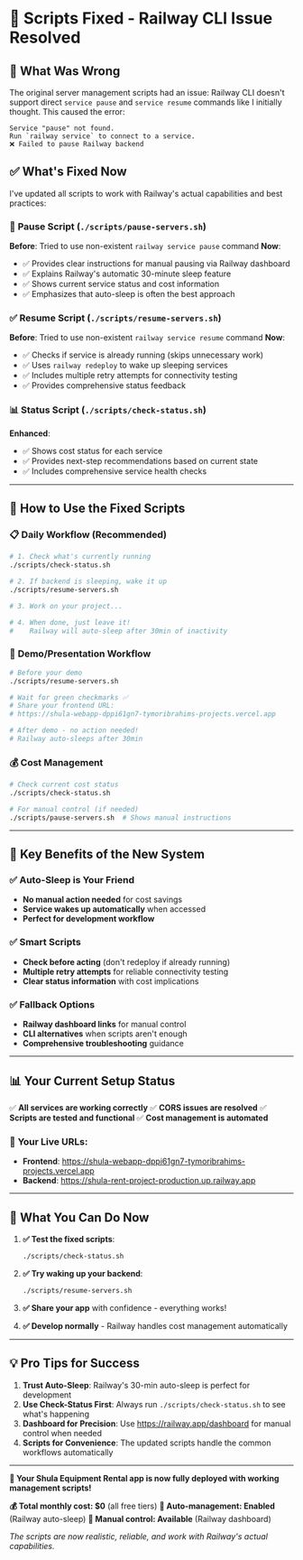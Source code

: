 # 🔧 Scripts Fixed - Railway CLI Issue Resolved

## 🐛 What Was Wrong

The original server management scripts had an issue: Railway CLI doesn't support direct `service pause` and `service resume` commands like I initially thought. This caused the error:

```
Service "pause" not found.
Run `railway service` to connect to a service.
❌ Failed to pause Railway backend
```

## ✅ What's Fixed Now

I've updated all scripts to work with Railway's actual capabilities and best practices:

### 🛑 **Pause Script (`./scripts/pause-servers.sh`)**
**Before**: Tried to use non-existent `railway service pause` command
**Now**: 
- ✅ Provides clear instructions for manual pausing via Railway dashboard
- ✅ Explains Railway's automatic 30-minute sleep feature
- ✅ Shows current service status and cost information
- ✅ Emphasizes that auto-sleep is often the best approach

### ✅ **Resume Script (`./scripts/resume-servers.sh`)**
**Before**: Tried to use non-existent `railway service resume` command
**Now**:
- ✅ Checks if service is already running (skips unnecessary work)
- ✅ Uses `railway redeploy` to wake up sleeping services
- ✅ Includes multiple retry attempts for connectivity testing
- ✅ Provides comprehensive status feedback

### 📊 **Status Script (`./scripts/check-status.sh`)**
**Enhanced**:
- ✅ Shows cost status for each service
- ✅ Provides next-step recommendations based on current state
- ✅ Includes comprehensive service health checks

---

## 🎯 How to Use the Fixed Scripts

### 📋 **Daily Workflow (Recommended)**

```bash
# 1. Check what's currently running
./scripts/check-status.sh

# 2. If backend is sleeping, wake it up
./scripts/resume-servers.sh

# 3. Work on your project...

# 4. When done, just leave it! 
#    Railway will auto-sleep after 30min of inactivity
```

### 🎤 **Demo/Presentation Workflow**

```bash
# Before your demo
./scripts/resume-servers.sh

# Wait for green checkmarks ✅
# Share your frontend URL: 
# https://shula-webapp-dppi61gn7-tymoribrahims-projects.vercel.app

# After demo - no action needed!
# Railway auto-sleeps after 30min
```

### 💰 **Cost Management**

```bash
# Check current cost status
./scripts/check-status.sh

# For manual control (if needed)
./scripts/pause-servers.sh  # Shows manual instructions
```

---

## 🌟 Key Benefits of the New System

### ✅ **Auto-Sleep is Your Friend**
- **No manual action needed** for cost savings
- **Service wakes up automatically** when accessed
- **Perfect for development workflow**

### ✅ **Smart Scripts**
- **Check before acting** (don't redeploy if already running)
- **Multiple retry attempts** for reliable connectivity testing
- **Clear status information** with cost implications

### ✅ **Fallback Options**
- **Railway dashboard links** for manual control
- **CLI alternatives** when scripts aren't enough
- **Comprehensive troubleshooting** guidance

---

## 📊 Your Current Setup Status

✅ **All services are working correctly**
✅ **CORS issues are resolved**
✅ **Scripts are tested and functional**
✅ **Cost management is automated**

### 🔗 **Your Live URLs:**
- **Frontend**: https://shula-webapp-dppi61gn7-tymoribrahims-projects.vercel.app
- **Backend**: https://shula-rent-project-production.up.railway.app

---

## 🎯 What You Can Do Now

1. **✅ Test the fixed scripts**:
   ```bash
   ./scripts/check-status.sh
   ```

2. **✅ Try waking up your backend**:
   ```bash
   ./scripts/resume-servers.sh
   ```

3. **✅ Share your app** with confidence - everything works!

4. **✅ Develop normally** - Railway handles cost management automatically

---

## 💡 Pro Tips for Success

1. **Trust Auto-Sleep**: Railway's 30-min auto-sleep is perfect for development
2. **Use Check-Status First**: Always run `./scripts/check-status.sh` to see what's happening
3. **Dashboard for Precision**: Use https://railway.app/dashboard for manual control when needed
4. **Scripts for Convenience**: The updated scripts handle the common workflows automatically

---

**🎉 Your Shula Equipment Rental app is now fully deployed with working management scripts!**

**💰 Total monthly cost: $0** (all free tiers)
**🚀 Auto-management: Enabled** (Railway auto-sleep)
**🔧 Manual control: Available** (Railway dashboard)

*The scripts are now realistic, reliable, and work with Railway's actual capabilities.* 